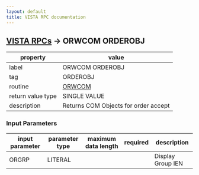 ```yaml
---
layout: default
title: VISTA RPC documentation
---
```




## [VISTA RPCs](TableOfContent.md) &#8594; ORWCOM ORDEROBJ 

 property | value 
--- | --- 
 label | ORWCOM ORDEROBJ
 tag | ORDEROBJ
 routine | [ORWCOM](http://code.osehra.org/dox/Routine_ORWCOM_source.html)
 return value type | SINGLE VALUE
 description | Returns COM Objects for order accept

### Input Parameters

| input parameter | parameter type | maximum data length | required | description | 
| --- | --- | --- | --- | --- | 
| ORGRP | LITERAL |  |  | Display Group IEN | 